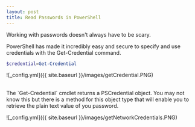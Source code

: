 ```yaml
---
layout: post
title: Read Passwords in PowerShell
---
```


Working with passwords doesn't always have to be scary.

PowerShell has made it incredibly easy and secure to specify and use credentials with the Get-Credential command.
```powershell
$credential=Get-Credential
```
![_config.yml]({{ site.baseurl }}/images/getCredential.PNG)

<br>
The `Get-Credential` cmdlet returns a PSCredential object.
You may not know this but there is a method for this object type that will enable you to retrieve the plain text value of you password.

![_config.yml]({{ site.baseurl }}/images/getNetworkCredentials.PNG)



